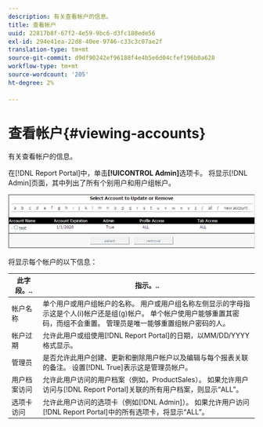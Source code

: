 ```yaml
---
description: 有关查看帐户的信息。
title: 查看帐户
uuid: 22817b8f-67f2-4e59-9bc6-d3fc180ede56
exl-id: 294e41ea-22d8-40ee-9746-c33c3c07ae2f
translation-type: tm+mt
source-git-commit: d9df90242ef96188f4e4b5e6d04cfef196b0a628
workflow-type: tm+mt
source-wordcount: '205'
ht-degree: 2%

---
```


# 查看帐户{#viewing-accounts}

有关查看帐户的信息。

在[!DNL Report Portal]中，单击&#x200B;**[!UICONTROL Admin]**&#x200B;选项卡。 将显示[!DNL Admin]页面，其中列出了所有个别用户和用户组帐户。

![](assets/report_admintag.png)

将显示每个帐户的以下信息：

| 此字段。.. | 指示。.. |
|---|---|
| 帐户名称 | 单个用户或用户组帐户的名称。 用户或用户组名称左侧显示的字母指示这是个人(i)帐户还是组(g)帐户。 单个帐户使用户能够重置其密码，而组不会重置。 管理员是唯一能够重置组帐户密码的人。 |
| 帐户过期 | 允许此用户或组使用[!DNL Report Portal]的日期，以MM/DD/YYYY格式显示。 |
| 管理员 | 是否允许此用户创建、更新和删除用户帐户以及编辑与每个报表关联的备注。 设置[!DNL True]表示这是管理员帐户。 |
| 用户档案访问 | 允许此用户访问的用户档案（例如，ProductSales）。 如果允许用户访问与[!DNL Report Portal]关联的所有用户档案，则显示“ALL”。 |
| 选项卡访问 | 允许此用户访问的选项卡（例如[!DNL Admin]）。 如果允许用户访问[!DNL Report Portal]中的所有选项卡，将显示“ALL”。 |
